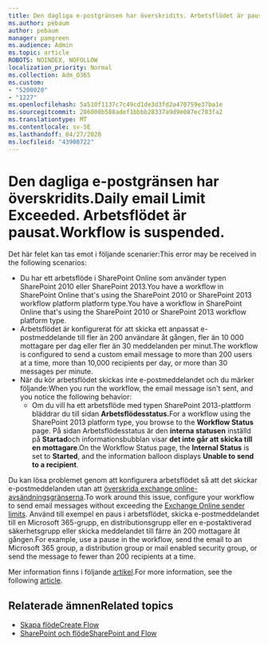 ```yaml
---
title: Den dagliga e-postgränsen har överskridits. Arbetsflödet är pausat.
ms.author: pebaum
author: pebaum
manager: pamgreen
ms.audience: Admin
ms.topic: article
ROBOTS: NOINDEX, NOFOLLOW
localization_priority: Normal
ms.collection: Adm_O365
ms.custom:
- "5200020"
- "1227"
ms.openlocfilehash: 5a510f1137c7c49cd1de3d3fd2a470759e37ba1e
ms.sourcegitcommit: 286000b588adef1bbbb28337a9d9e087ec783fa2
ms.translationtype: MT
ms.contentlocale: sv-SE
ms.lasthandoff: 04/27/2020
ms.locfileid: "43908722"
---
```

# <a name="daily-email-limit-exceeded-workflow-is-suspended"></a><span data-ttu-id="45256-103">Den dagliga e-postgränsen har överskridits.</span><span class="sxs-lookup"><span data-stu-id="45256-103">Daily email Limit Exceeded.</span></span> <span data-ttu-id="45256-104">Arbetsflödet är pausat.</span><span class="sxs-lookup"><span data-stu-id="45256-104">Workflow is suspended.</span></span>

<span data-ttu-id="45256-105">Det här felet kan tas emot i följande scenarier:</span><span class="sxs-lookup"><span data-stu-id="45256-105">This error may be received in the following scenarios:</span></span>

- <span data-ttu-id="45256-106">Du har ett arbetsflöde i SharePoint Online som använder typen SharePoint 2010 eller SharePoint 2013.You have a workflow in SharePoint Online that's using the SharePoint 2010 or SharePoint 2013 workflow platform platform type.</span><span class="sxs-lookup"><span data-stu-id="45256-106">You have a workflow in SharePoint Online that's using the SharePoint 2010 or SharePoint 2013 workflow platform type.</span></span>
- <span data-ttu-id="45256-107">Arbetsflödet är konfigurerat för att skicka ett anpassat e-postmeddelande till fler än 200 användare åt gången, fler än 10 000 mottagare per dag eller fler än 30 meddelanden per minut.</span><span class="sxs-lookup"><span data-stu-id="45256-107">The workflow is configured to send a custom email message to more than 200 users at a time, more than 10,000 recipients per day, or more than 30 messages per minute.</span></span>
- <span data-ttu-id="45256-108">När du kör arbetsflödet skickas inte e-postmeddelandet och du märker följande:</span><span class="sxs-lookup"><span data-stu-id="45256-108">When you run the workflow, the email message isn't sent, and you notice the following behavior:</span></span>
    - <span data-ttu-id="45256-109">Om du vill ha ett arbetsflöde med typen SharePoint 2013-plattform bläddrar du till sidan **Arbetsflödesstatus.**</span><span class="sxs-lookup"><span data-stu-id="45256-109">For a workflow using the SharePoint 2013 platform type, you browse to the **Workflow Status** page.</span></span> <span data-ttu-id="45256-110">På sidan Arbetsflödesstatus är den **interna statusen** inställd på **Startad**och informationsbubblan visar **det inte går att skicka till en mottagare**.</span><span class="sxs-lookup"><span data-stu-id="45256-110">On the Workflow Status page, the **Internal Status** is set to **Started**, and the information balloon displays **Unable to send to a recipient**.</span></span>

<span data-ttu-id="45256-111">Du kan lösa problemet genom att konfigurera arbetsflödet så att det skickar e-postmeddelanden utan att [överskrida exchange online-avsändningsgränserna](https://docs.microsoft.com/office365/servicedescriptions/exchange-online-service-description/exchange-online-limits#recipientlimits).</span><span class="sxs-lookup"><span data-stu-id="45256-111">To work around this issue, configure your workflow to send email messages without exceeding the [Exchange Online sender limits](https://docs.microsoft.com/office365/servicedescriptions/exchange-online-service-description/exchange-online-limits#recipientlimits).</span></span> <span data-ttu-id="45256-112">Använd till exempel en paus i arbetsflödet, skicka e-postmeddelandet till en Microsoft 365-grupp, en distributionsgrupp eller en e-postaktiverad säkerhetsgrupp eller skicka meddelandet till färre än 200 mottagare åt gången.</span><span class="sxs-lookup"><span data-stu-id="45256-112">For example, use a pause in the workflow, send the email to an Microsoft 365 group, a distribution group or mail enabled security group, or send the message to fewer than 200 recipients at a time.</span></span>


<span data-ttu-id="45256-113">Mer information finns i följande [artikel](https://support.microsoft.com/help/3150442/daily-email-limit-has-exceeded-and-your-workflow-has-been-suspended-or).</span><span class="sxs-lookup"><span data-stu-id="45256-113">For more information, see the following [article](https://support.microsoft.com/help/3150442/daily-email-limit-has-exceeded-and-your-workflow-has-been-suspended-or).</span></span>

## <a name="related-topics"></a><span data-ttu-id="45256-114">Relaterade ämnen</span><span class="sxs-lookup"><span data-stu-id="45256-114">Related topics</span></span>
- [<span data-ttu-id="45256-115">Skapa flöde</span><span class="sxs-lookup"><span data-stu-id="45256-115">Create Flow</span></span>](https://support.office.com/article/Create-a-flow-for-a-list-or-library-in-SharePoint-Online-or-OneDrive-for-Business-a9c3e03b-0654-46af-a254-20252e580d01) 
- [<span data-ttu-id="45256-116">SharePoint och flöde</span><span class="sxs-lookup"><span data-stu-id="45256-116">SharePoint and Flow</span></span>](https://flow.microsoft.com/blog/sharepoint-and-flow/) 